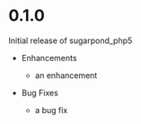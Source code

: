 # 0.1.0

Initial release of sugarpond_php5

* Enhancements
  * an enhancement

* Bug Fixes
  * a bug fix
